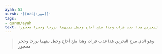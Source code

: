 ```yaml
---
ayah: 53
surah: '[[025|سورة]]'
tags:
- quran/ayah
text: وهو الذي مرج البحرين هذا عذب فرات وهذا ملح أجاج وجعل بينهما برزخا وحجرا محجورا
---
```

> وهو الذي مرج البحرين هذا عذب فرات وهذا ملح أجاج وجعل بينهما برزخا وحجرا محجورا
